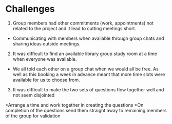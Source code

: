 # Challenges

1. Group members had other commitments (work, appointments) not related to the project and it lead to cutting meetings short.

* Communicating with members when available through group chats and sharing ideas outside meetings.

2. It was difficult to find an available library group study room at a time when everyone was available.

* We all told each other on a group chat when we would all be free. As well as this booking a week in advance
meant that more time slots were available for us to choose from.

3. It was difficult to make the two sets of questions flow together well and not seem disjointed

*Arrange a time and work together in creating the questions
*On completion of the questions send them straight away to remaining members of the group for validation

